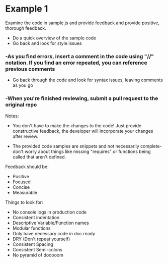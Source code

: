 # Example 1

Examine the code in sample.js and provide feedback and provide positive, thorough feedback.

- Do a quick overview of the sample code
- Go back and look for style issues
### -As you find errors, insert a comment in the code using "//" notation. If you find an error repeated, you can reference previous comments
- Go back through the code and look for syntax issues, leaving comments as you go
### -When you're finished reviewing, submit a pull request to the original repo  

Notes:
- You don't have to make the changes to the code! Just provide constructive feedback, the developer will incorporate your changes after review.

- The provided code samples are snippets and not necessarily complete- don't worry about things like missing "requires" or functions being called that aren't defined.

Feedback should be:
- Positive
- Focused
- Concise
- Measurable

Things to look for:

- No console logs in production code
- Consistent indentation
- Descriptive Variable/Function names
- Modular functions
- Only have necessary code in doc.ready
- DRY (Don't repeat yourself)
- Consistent Spacing
- Consistent Semi-colons
- No pyramid of dooooom
